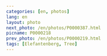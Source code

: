 ```yaml
---
categories: [en, photos]
lang: en
layout: photo
next_photo: /en/photos/P0000387.html
picname: P0000218
prev_photo: /en/photos/P0000219.html
tags: [Elefantenberg, Tree]
---
```

